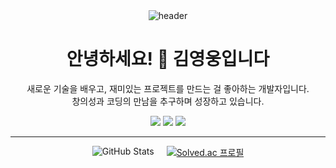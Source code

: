 <div align="center">

  <img src="https://capsule-render.vercel.app/api?type=Cylinder&color=0:00c853,100:69f0ae&height=150&section=header&text=👋Welcome&fontAlign=45&desc=Youngwoong%20Profile&fontSize=50&descAlignY=70&descAlign=60&animation=fadeIn" alt="header"/>

  <h1>안녕하세요! 👋 김영웅입니다</h1>

  <p>
    새로운 기술을 배우고, 재미있는 프로젝트를 만드는 걸 좋아하는 개발자입니다.<br/>
    창의성과 코딩의 만남을 추구하며 성장하고 있습니다.
  </p>

  <p>
    <a href="https://github.com/Kyoungwoong"><img src="https://img.shields.io/badge/GitHub-000000?style=flat&logo=github&logoColor=white"/></a>
    <a href="https://dev-hiro.tistory.com"><img src="https://img.shields.io/badge/Blog-FF9800?style=flat&logo=blogger&logoColor=white"/></a>
    <a href="mailto:kyy980708@gmail.com"><img src="https://img.shields.io/badge/E-mail-D14836?style=flat&logo=gmail&logoColor=white"/></a>
  </p>

</div>

---

<div align="center" style="display: flex; justify-content: center; gap: 20px; flex-wrap: wrap;">

  <img src="https://github-readme-stats.vercel.app/api?username=Kyoungwoong&show_icons=true&theme=tokyonight" alt="GitHub Stats" />
  
  <a href="https://solved.ac/kyy980708">
    <img src="http://mazassumnida.wtf/api/v2/generate_badge?boj=kyy980708" alt="Solved.ac 프로필" />
  </a>

</div>


